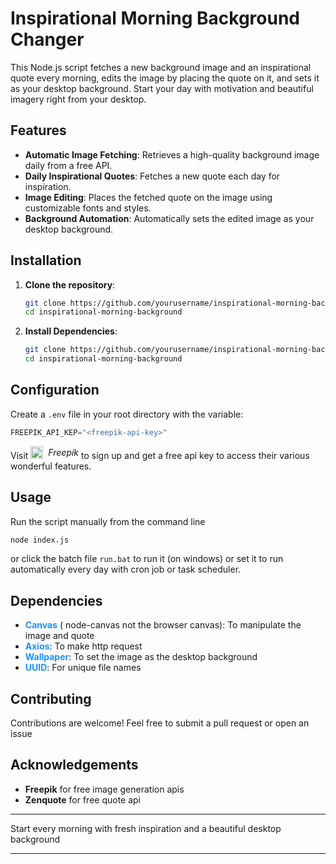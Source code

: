 # Inspirational Morning Background Changer

This Node.js script fetches a new background image and an inspirational quote every morning, edits the image by placing the quote on it, and sets it as your desktop background. Start your day with motivation and beautiful imagery right from your desktop.

## Features
- **Automatic Image Fetching**: Retrieves a high-quality background image daily from a free API.
- **Daily Inspirational Quotes**: Fetches a new quote each day for inspiration.
- **Image Editing**: Places the fetched quote on the image using customizable fonts and styles.
- **Background Automation**: Automatically sets the edited image as your desktop background.

## Installation
1. **Clone the repository**:
   ```bash
   git clone https://github.com/yourusername/inspirational-morning-background.git
   cd inspirational-morning-background
2. **Install Dependencies**:
    ```bash
   git clone https://github.com/yourusername/inspirational-morning-background.git
   cd inspirational-morning-background

## Configuration
Create a `.env` file in your root directory with the variable:
```js
FREEPIK_API_KEP="<freepik-api-key>"
```
Visit [<i style="display:inline-flex;align-items:center;gap:.5rem"><img src="./images/freepik.ico" height="100%" /> Freepik </i>](https://www.freepik.com/) to sign up and get a free api key to access their various wonderful features.

## Usage
Run the script manually from the command line
```bash
node index.js
```
or click the batch file `run.bat` to run it (on windows) or set it to run automatically every day with cron job or task scheduler.

## Dependencies
- <b style="color:dodgerblue">Canvas</b> ( node-canvas not the browser canvas): To manipulate the image and quote
- <b style="color:dodgerblue">Axios</b>: To make http request 
- <b style="color:dodgerblue">Wallpaper</b>: To set the image as the desktop background
- <b style="color:dodgerblue">UUID</b>: For unique file names

## Contributing
Contributions are welcome! Feel free to submit a pull request or open an issue

## Acknowledgements
- <b>Freepik</b> for free image generation apis
- <b>Zenquote</b> for free quote api


---

Start every morning with fresh inspiration and a beautiful desktop background

---